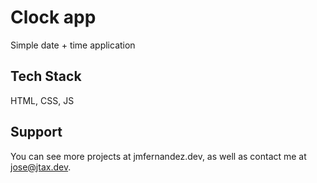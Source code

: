 # Clock app

Simple date + time application


## Tech Stack

HTML, CSS, JS


## Support

You can see more projects at jmfernandez.dev, as well as contact me at [jose@jtax.dev](mailto:jose@jtax.dev).
